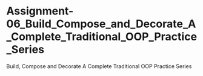 # Assignment-06_Build_Compose_and_Decorate_A_Complete_Traditional_OOP_Practice_Series
Build, Compose and Decorate A Complete Traditional OOP Practice Series

